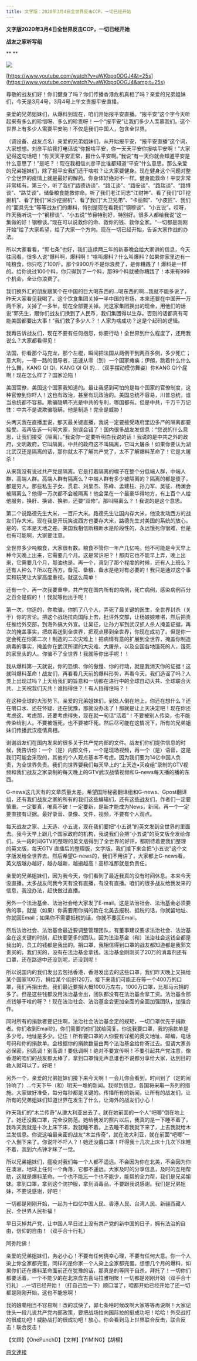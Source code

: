 ```yaml
---
title: 文字版：2020年3月4日全世界反击CCP，一切已经开始
---
```


**文字版2020年3月4日全世界反击CCP，一切已经开始**

**战友之家听写组**

**
**

[![](https://2.bp.blogspot.com/-plCNN7H_bow/XmG1cYupgZI/AAAAAAAAAXE/u7kr5mr5d5kLvlfZvEcPlLPB5GZZNLpGQCK4BGAYYCw/s400/IMG_3131-746x420.jpg)](http://2.bp.blogspot.com/-plCNN7H_bow/XmG1cYupgZI/AAAAAAAAAXE/u7kr5mr5d5kLvlfZvEcPlLPB5GZZNLpGQCK4BGAYYCw/s1600/IMG_3131-746x420.jpg)

[https://www.youtube.com/watch?v=aWKbpq0OGJ4&t=25s](https://www.youtube.com/watch?v=aWKbpq0OGJ4&amp;t=25s)




尊敬的战友们好！你们健身了吗？你们传播香港危机真相了吗？亲爱的兄弟姐妹们，今天是3月4号，3月4号上午文贵报平安直播。

亲爱的兄弟姐妹们，从爆料到现在，咱们开始报平安直播。“报平安”这个字今天听起来有多么的珍惜呀、多么的珍贵呀！一个“报平安”让我们多少人羡慕我们。这个世界上有多少人需要平安呐！不仅是我们中国人，包含全世界。

（调设备、战友点名）亲爱的兄弟姐妹们，从开始报平安，“报平安直播”这个词，大家想想。刘彦平给我打电话说“你报啥平安，你一天天平安你报啥平安啊！”大家记得这句话吧！“你天天平安正常，报什么平安啊。”我说“有一天你就会知道平安是什么意思了！”是吧？！现在我相信刘彦平比谁都知道“平安”什么意思。那么亲爱的兄弟姐妹们，除了报平安我们还干啥啦？让大家要健身。现在健身这个问题对整个全世界的疫情上就是最好的解药。你身体好绝对不一样。健身能救命！平安非常非常稀有。第三个，听了我们“路德访谈”、“路江谈”、“路安谈”、“路瑞谈”、“路博谈”、“路艾谈”，储备粮食能救你命。听了我们老江同志“江财神”、看了我们“DT挖掘机”、看了我们“米沙挖掘机”、看了我们“大卫兄弟”、“卡丽熙”、“小皮匠”、我们的“面具先生”等等战友们的爆料，特别是现在看我们“钢穆谈”、“小五说”。哎呀，昨天我听说一个“钢穆谈”、“小五说”节目特别好，特别好。很多人都给我说“这一集做的好！钢穆谈。”现在可以说救你的命、救你的钱、救你全家。“一切都是刚刚开始”给了大家希望，给了大家一个方向。现在一切已经开始，告诉大家作战的办法。

所以大家看看，“郭七条”也好，我们连续两三年的新春晚会给大家讲的信息，今天往回看。很多人说“爆料啊，爆料啊！”啥叫爆料？什么叫爆料？如果你家里边有一吨粮食，你只吃了100斤。那个9900斤不是你浪费了，是你糟践了！爆料是一样的。给你说过100个料，你只得到了一个料，那99个料就被你糟践了！本来有999个机会，全让你浪费了。

我们换外汇的朋友跟某个在中国的巨大喝东西的…喝东西的啊…我就不能多说了，昨天大家看见我喝了。这个饮食集团关掉一半中国的市场，本来还要在中国开一万两千家，关掉了一多半，现在全部要关掉。光这家集团换出的现金，用他们的话说“郭先生，跟你们战友们换到了人民币，我们集团得以生存。否则的话都真有可能美国都要出大事！”我们救了多少人？！人家为啥成功？这是个起码的逻辑。

我再告诉战友们，现在不要有任何抱怨，你要行动！全世界到什么程度了，还用我说么？大家都看得见！

法国，你看那个马克龙，那个左棍，瞬间把法国从两例干到两百多例，多少死亡；意大利，一带一路的倡导者，迅速从零（到）一个国家瘫痪；伊朗，跳着什么什么什么舞，KANG QI QI，KANG QI QI 的…（双手摆动模仿舞姿）你KANG QI个屁啊！现在怎么样了？国家沦陷！

美国官僚，美国这个国家我知道的。最让我感到可怕的是每个国家的官僚制度，这种官僚到你吓人！这也有政治，甚至有玩政治的。美国总统不容易，川普总统，谁当总统都不容易。欺骗隐瞒不光是中共的专利，哪国都有。但是中共，千万千万记住：中共不是说欺骗隐瞒，他是制造！完全是威胁！

头两天我在直播里说，那天最关键直播，我说一定要接受政府里边多严的隔离都要接受。我再告诉一句啊大家，别误会错了！国内很多战友发信息：“您说的什么意思，让我们接受（隔离）。”我说你一定要听明白我说的话！我说的是中共之外的政府，文明政府，它叫隔离。中共的政府这不叫隔离，它叫大屠杀！如果你要认为湖北武汉还是隔离的话，那你就太不了解共产党了，太不了解爆料革命了！它是大屠杀！

从来我没有说过共产党是隔离。它是打着隔离的幌子在整个分低端人群，中端人群，高端人群。高端人群有隔离么？中端人群有多少被隔离的？隔离的都是傻子，都是穷人。那些私生子女、贯君、刘呈杰、陈峰、孟建柱、孙力军、吴征、杨澜会被隔离么？他得一万次都不会被隔离！他会呆在一个最豪华得地方，有上百个人给他服务，换肝、换肾、换肺，还要“双修”。那叫隔离么？！我说的是这个意思。

第二个说路德先生大米，一百斤大米。路德先生让国内存大米，他没发动西方的战友们存大米。现在我是开玩笑说西方也要存大米，路德先生对美国的系统的放心。是的，它本是天地之差。美国我相信断粮断水是阶段性的，永远饿死你很难，但是也有可能啊，大家要注意。

全世界多少吨粮食，大家很有数。粮食不管你一年产几亿吨，他不可能是今天早上种今天晚上出来，它需要几个月。这是常识吧？！那肉它也不能早上弄，晚上出来，它需要几个月，那油也是。再一个，真到了那个程度的时候，还有人上班么？还有人种么？所以在西方，备荒、备粮、备水是绝对有必要的！我只是通过这个事实和玩笑让大家高度重视。就这么简单！

还有一个，再一次我要重申，共产党在国内所有的病例，死亡病例，感染病例百分之百全是假的！！我就等他出手呢！

第一次，你造的，你欺骗，你抓了八个人，弄死了最关键的医生，全世界封杀（关于）你的言论。把这个战场拉向国际上去，批评外交部，让杨娘娘难堪，然后把责任推给外交部，到海外搞大外宣。让吴征，让孙力军到武汉抓人杀人掩盖证据，再次的掩盖事实，把病毒送到全世界，把观点移到全世界，你现在成功了。但是你一定会死在你第二次！制造的二次灾难上！把病情有意的扩展到全世界，掩盖你制造病毒的事实，掩盖你在武汉所谓的大灾难、大屠杀，以及全国各地饿死的人，饿死的家里头的人。你骗不了全世界！我就等你出手呢！！

我从爆料第一天就说，你的恐惧、你的傲慢、你的行动，就是我消灭你的证据！这就叫爆料革命！战友们，再看看几天前的爆料形势，再看今天，我们造谣了吗？人类上出现过吗？上天给我们的旨意和一切都在进行中的全球自动灭共、全球联合灭共、上天祝我们灭共！谁挡得住？！有人挡得住吗？！

在这种全球的大形势下。亲爱的兄弟姐妹们，到处人倒在地上，你还在想什么？还在嚼口水、还在怀疑、还在犹豫，那就没办法了！那就是让上天决定吧！现在你还考虑这、考虑那，还要考虑得失，现在就一句话“活着”！不要被别人传染，也不能传染给别人。不要被饿死，也不要被吓死。然后尽可能在这情况下，所有的兄弟姐妹们传播武汉疫情真相。

谢谢战友们在国内发来的很多关于共产党内部的文件。战友们你们提供信息的时候，我告诉你：一个（是）内部文件，一个是现场视频，再一个（是）语音，这是我们可能会采取的，其他的个人观点基本不考虑。因为我们要为14亿中国人负责，为全世界负责。我们向世界要我们每天早上的“上天造•灭疫组”录制的GTV视频和我们战友之家录制的每天晚上的GTV武汉战情视频和G-news每天播的播的东西。

G-news这几天有的文章质量太差。希望国际秘密翻译组和G-news、Gpost翻译组，还有我们战友之家的所有的我们这些编辑们，还有这些战友们，作者们一定要慎重。一定要真，唯真不破！一定要新，是新才能成为News，新闻。再一个一定要直接有证据。最好录音、录像、文件、视频，不要有个人观点。

每天战友之家、上天造、小五说，现在我们要把“小五说”的英文发到全世界的里面去。我今天早上跟几个国家政府的机构，我说我们会把“小五说”的英文版全发给你们。头一段时间GTV的整理的英文版得到了全世界的好评，都期待着要我们整理的英文版，每天GTV 直播后的整理版，文字版。我们接下来会把“小五说”这个文字版发给全世界去。然后希望G-news的，我们不用讲了，大家都上G-news看，英文版越办越好，越办越新，越搬越高！高标准那就是负责任。

亲爱的兄弟姐妹们，因为我今天，你们看到了最近我真的没有时间休息。本来今天没直播，太多战友问我今天有没有直播，有没有直播。咱们的很多战友给我发来的信息，我没办法，赶快做过直播。

另外一个法治基金、法治社会给大家发了E-mail。这是法治社会、法治基金必须要做的事，就是（如果）你需要用你捐的款在北美去报税、抵税的话，你就留地址、你就回Email；如果你不需要抵税的话，你就不要回Email。

然后法治社会、法治基金最近要调整管理团队，有董事建议要求法治社会、法治基金在这关键的时刻，赶快要更多的团队。因为法治基金（和）法治社会这钱全都是我出的，员工的钱都是我出的。捐口罩，我相信得到口罩的战友都知道都是我郭文贵买的，我们买的，没有在法治基金拿钱。法治基金刚刚买了20万的消毒剂还有口罩，还在路途中还没到呢，还没到呢！

所以说国内的我们发出去包括香港，香港发出去的这些口罩，我们昨天晚上又捐给某个国家100万，捐给某个组织120万。接下来我们可能正在等一个400万的口罩，我们再捐出去。我们最近要捐大概1000万左右，1000万口罩，比那马云捐的多了。但是这些钱都没用法治基金出，团队都没有在法治基金拿工资。法治基金那点钱够干啥的呀？！现在法治社会、法治基金会更加全面的全面加强团队，加强合作。

同时所有的捐款者要记住啊，法治社会法治基金定的规矩，一切口罩优先于捐款者。你们收到Email的，你们需要的你们就给回复。你说我要口罩，我的捐款单是多少号，地址是多少。记住！所有要口罩的人你要有详细的英文地址、邮编，电话号码和你的捐款单。会根据你的捐款数量由两个法治基金给你寄过去。但请大家务必保密，别高调！别高调！要低调啊！绝对不要宣传啊！不要引起共产党注意，像香港的咱们的战友都太棒了，拿到口罩悄无声息谁也不说都分享给大家，达到目的救人就可以了，好吧！

另外一个，亲爱的兄弟姐妹们接下来今天啊！一会儿你会看到，时间到了（定的闹铃响了）…今天下午（和）明天一堆的新闻。我得到信息，各国将采取一系列的措施。大家做好准备，每分每秒都是关键的。传播所有的新闻，让所有的战友们，让所有的兄弟姐妹们知道世界在发生了什么，让海外的战友们小心！

昨天我们的“木兰传奇”从澳大利亚出去了，就在她前面的一个人“吧唧”倒在地上了。她还没戴口罩，完全没防范。她给我发的照片以后，我真的是一下睡不着了，我昨天我就是十次上床下床，我就睡不着。上去睡不着我就下来了，上去我就给木兰发信息。你说这咱最亲密的战友“木兰传奇”，就在澳大利亚，就在前面“吧唧”一个人倒下来了。你说吓不吓人？！她还没戴口罩！吓得我十几次上床十几次下床睡不着，我到六点钟才眯了一觉。

所以兄弟姐妹们，瘟疫对我们每一个人都不遥远。不会因为你在北美，不会因为你在澳洲，地球上任何一个角落，它都不遥远。大家及时的分享信息，及时的互相帮助，这就是爆料革命。一个也不能忘一个也不能少，能帮的全力帮，我们是兄弟姐妹。拿到口罩，拿到这个防护服，拿到消毒品，不要跟我说感谢。我们是兄弟姐妹，不要说感谢，好吧！

一切都是刚刚开始，一起为十四亿中国人民、香港人民、台湾人民、新疆西藏人民、全世界人民祈福！

早日灭掉共产党，让中国人早日过上没有共产党的新中国的日子，拥有法治的自由，信仰的自由！（双手合十行礼）

阿弥陀佛！

亲爱的兄弟姐妹们，务必小心！不要有任何侥幸心理，不要有任何大意。你一个人染上你全家都完蛋，同样的是你家一个人染上全家都完蛋。想想几个月的爆料，如果你们还在爆料革命面前还在犹豫的话，那真是的等同于自杀，拜托了！一切你们都要活着，一个不能少的在北京盘古喜马拉雅相聚！一切都是刚刚开始（双手合十行礼）…一切已经开始！（打自己脸一下）顺口溜了，咱都开始已经开始了还一切都是刚刚开始，这也不能忘啊！

我的娘嘞相当不容易啊！改的忒快了，郭七条啥时候改啊大家等等再说啊！大家记住头一段儿说共产党内部政策，要把战场拉向国际拉的挺成功吧！哈哈！外交战打的很成功吧！威胁战打的很成功吧！放心，你会看到马上世界联合反击，联合反击！联合反击！

【文顾】【OnePunchD】【文祥】【YIMING】【胡楊】

[原文連接](http://littleantvoice.blogspot.com/2020/03/202034ccp.html)